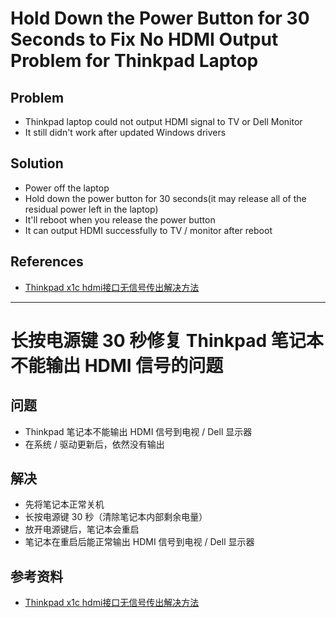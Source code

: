 # Hold Down the Power Button for 30 Seconds to Fix No HDMI Output Problem for Thinkpad Laptop

## Problem
* Thinkpad laptop could not output HDMI signal to TV or Dell Monitor
* It still didn't work after updated Windows drivers

## Solution
* Power off the laptop
* Hold down the power button for 30 seconds(it may release all of the residual power left in the laptop)
* It'll reboot when you release the power button
* It can output HDMI successfully to TV / monitor after reboot

## References
* [Thinkpad x1c hdmi接口无信号传出解决方法](https://zhuanlan.zhihu.com/p/65299500)

--------

# 长按电源键 30 秒修复 Thinkpad 笔记本不能输出 HDMI 信号的问题

## 问题
* Thinkpad 笔记本不能输出 HDMI 信号到电视 / Dell 显示器
* 在系统 / 驱动更新后，依然没有输出

## 解决
* 先将笔记本正常关机
* 长按电源键 30 秒（清除笔记本内部剩余电量）
* 放开电源键后，笔记本会重启
* 笔记本在重启后能正常输出 HDMI 信号到电视 / Dell 显示器

## 参考资料
* [Thinkpad x1c hdmi接口无信号传出解决方法](https://zhuanlan.zhihu.com/p/65299500)
